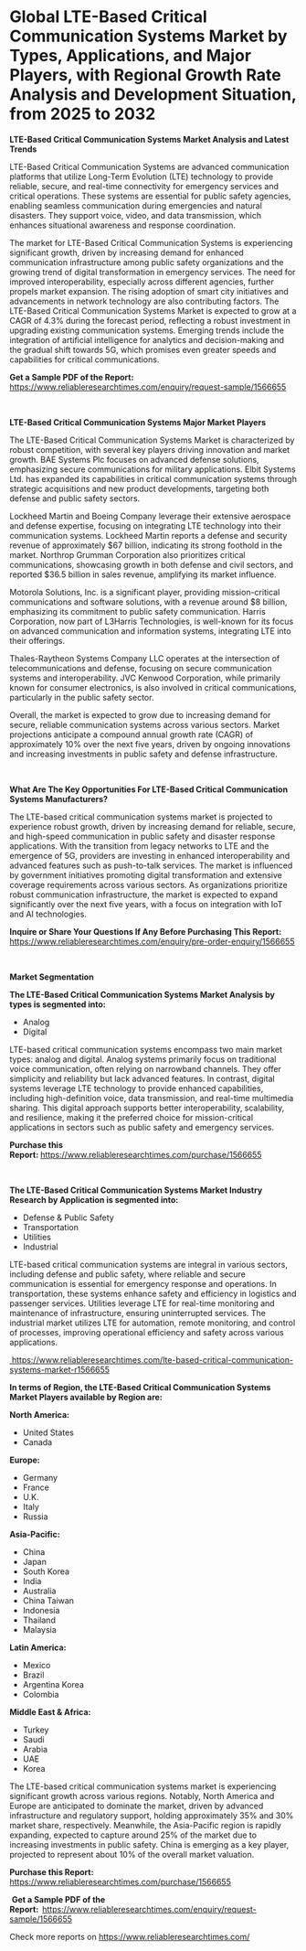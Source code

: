 <p><h1>Global LTE-Based Critical Communication Systems Market by Types, Applications, and Major Players, with Regional Growth Rate Analysis and Development Situation, from 2025 to 2032</h1></p><p><strong>LTE-Based Critical Communication Systems Market Analysis and Latest Trends</strong></p>
<p><p>LTE-Based Critical Communication Systems are advanced communication platforms that utilize Long-Term Evolution (LTE) technology to provide reliable, secure, and real-time connectivity for emergency services and critical operations. These systems are essential for public safety agencies, enabling seamless communication during emergencies and natural disasters. They support voice, video, and data transmission, which enhances situational awareness and response coordination.</p><p>The market for LTE-Based Critical Communication Systems is experiencing significant growth, driven by increasing demand for enhanced communication infrastructure among public safety organizations and the growing trend of digital transformation in emergency services. The need for improved interoperability, especially across different agencies, further propels market expansion. The rising adoption of smart city initiatives and advancements in network technology are also contributing factors. The LTE-Based Critical Communication Systems Market is expected to grow at a CAGR of 4.3% during the forecast period, reflecting a robust investment in upgrading existing communication systems. Emerging trends include the integration of artificial intelligence for analytics and decision-making and the gradual shift towards 5G, which promises even greater speeds and capabilities for critical communications.</p></p>
<p><strong>Get a Sample PDF of the Report:&nbsp;</strong> <a href="https://www.reliableresearchtimes.com/enquiry/request-sample/1566655?utm_campaign=3219&utm_medium=2&utm_source=Github&utm_content=ia&utm_term=22032025&utm_id=lte-based-critical-communication-systems">https://www.reliableresearchtimes.com/enquiry/request-sample/1566655</a></p>
<p>&nbsp;</p>
<p><strong>LTE-Based Critical Communication Systems Major Market Players</strong></p>
<p><p>The LTE-Based Critical Communication Systems Market is characterized by robust competition, with several key players driving innovation and market growth. BAE Systems Plc focuses on advanced defense solutions, emphasizing secure communications for military applications. Elbit Systems Ltd. has expanded its capabilities in critical communication systems through strategic acquisitions and new product developments, targeting both defense and public safety sectors.</p><p>Lockheed Martin and Boeing Company leverage their extensive aerospace and defense expertise, focusing on integrating LTE technology into their communication systems. Lockheed Martin reports a defense and security revenue of approximately $67 billion, indicating its strong foothold in the market. Northrop Grumman Corporation also prioritizes critical communications, showcasing growth in both defense and civil sectors, and reported $36.5 billion in sales revenue, amplifying its market influence.</p><p>Motorola Solutions, Inc. is a significant player, providing mission-critical communications and software solutions, with a revenue around $8 billion, emphasizing its commitment to public safety communication. Harris Corporation, now part of L3Harris Technologies, is well-known for its focus on advanced communication and information systems, integrating LTE into their offerings.</p><p>Thales-Raytheon Systems Company LLC operates at the intersection of telecommunications and defense, focusing on secure communication systems and interoperability. JVC Kenwood Corporation, while primarily known for consumer electronics, is also involved in critical communications, particularly in the public safety sector.</p><p>Overall, the market is expected to grow due to increasing demand for secure, reliable communication systems across various sectors. Market projections anticipate a compound annual growth rate (CAGR) of approximately 10% over the next five years, driven by ongoing innovations and increasing investments in public safety and defense infrastructure.</p></p>
<p>&nbsp;</p>
<p><strong>What Are The Key Opportunities For LTE-Based Critical Communication Systems Manufacturers?</strong></p>
<p><p>The LTE-based critical communication systems market is projected to experience robust growth, driven by increasing demand for reliable, secure, and high-speed communication in public safety and disaster response applications. With the transition from legacy networks to LTE and the emergence of 5G, providers are investing in enhanced interoperability and advanced features such as push-to-talk services. The market is influenced by government initiatives promoting digital transformation and extensive coverage requirements across various sectors. As organizations prioritize robust communication infrastructure, the market is expected to expand significantly over the next five years, with a focus on integration with IoT and AI technologies.</p></p>
<p><strong>Inquire or Share Your Questions If Any Before Purchasing This Report:</strong> <a href="https://www.reliableresearchtimes.com/enquiry/pre-order-enquiry/1566655?utm_campaign=3219&utm_medium=2&utm_source=Github&utm_content=ia&utm_term=22032025&utm_id=lte-based-critical-communication-systems">https://www.reliableresearchtimes.com/enquiry/pre-order-enquiry/1566655</a></p>
<p>&nbsp;</p>
<p><strong>Market Segmentation</strong></p>
<p><strong>The LTE-Based Critical Communication Systems Market Analysis by types is segmented into:</strong></p>
<p><ul><li>Analog</li><li>Digital</li></ul></p>
<p><p>LTE-based critical communication systems encompass two main market types: analog and digital. Analog systems primarily focus on traditional voice communication, often relying on narrowband channels. They offer simplicity and reliability but lack advanced features. In contrast, digital systems leverage LTE technology to provide enhanced capabilities, including high-definition voice, data transmission, and real-time multimedia sharing. This digital approach supports better interoperability, scalability, and resilience, making it the preferred choice for mission-critical applications in sectors such as public safety and emergency services.</p></p>
<p><strong>Purchase this Report:&nbsp;</strong><a href="https://www.reliableresearchtimes.com/purchase/1566655?utm_campaign=3219&utm_medium=2&utm_source=Github&utm_content=ia&utm_term=22032025&utm_id=lte-based-critical-communication-systems">https://www.reliableresearchtimes.com/purchase/1566655</a></p>
<p>&nbsp;</p>
<p><strong>The LTE-Based Critical Communication Systems Market Industry Research by Application is segmented into:</strong></p>
<p><ul><li>Defense & Public Safety</li><li>Transportation</li><li>Utilities</li><li>Industrial</li></ul></p>
<p><p>LTE-based critical communication systems are integral in various sectors, including defense and public safety, where reliable and secure communication is essential for emergency response and operations. In transportation, these systems enhance safety and efficiency in logistics and passenger services. Utilities leverage LTE for real-time monitoring and maintenance of infrastructure, ensuring uninterrupted services. The industrial market utilizes LTE for automation, remote monitoring, and control of processes, improving operational efficiency and safety across various applications.</p></p>
<p><a href="https://www.reliableresearchtimes.com/lte-based-critical-communication-systems-market-r1566655?utm_campaign=3219&utm_medium=2&utm_source=Github&utm_content=ia&utm_term=22032025&utm_id=lte-based-critical-communication-systems">&nbsp;https://www.reliableresearchtimes.com/lte-based-critical-communication-systems-market-r1566655</a></p>
<p><strong>In terms of Region, the LTE-Based Critical Communication Systems Market Players available by Region are:</strong></p>
<p>
    <p> <strong> North America: </strong>
        <ul>
            <li>United States</li>
            <li>Canada</li>
        </ul>
        </p> 
    <p> <strong> Europe: </strong>
        <ul>
            <li>Germany</li>
            <li>France</li>
            <li>U.K.</li>
            <li>Italy</li>
            <li>Russia</li>
        </ul>
        </p> 
    <p> <strong> Asia-Pacific: </strong>
        <ul>
            <li>China</li>
            <li>Japan</li>
            <li>South Korea</li>
            <li>India</li>
            <li>Australia</li>
            <li>China Taiwan</li>
            <li>Indonesia</li>
            <li>Thailand</li>
            <li>Malaysia</li>
        </ul>
        </p> 
    <p> <strong> Latin America: </strong>
        <ul>
            <li>Mexico</li>
            <li>Brazil</li>
            <li>Argentina Korea</li>
            <li>Colombia</li>
        </ul>
        </p> 
    <p> <strong> Middle East & Africa: </strong>
        <ul>
            <li>Turkey</li>
            <li>Saudi</li>
            <li>Arabia</li>
            <li>UAE</li>
            <li>Korea</li>
        </ul>
    </p>
    </p>
<p><p>The LTE-based critical communication systems market is experiencing significant growth across various regions. Notably, North America and Europe are anticipated to dominate the market, driven by advanced infrastructure and regulatory support, holding approximately 35% and 30% market share, respectively. Meanwhile, the Asia-Pacific region is rapidly expanding, expected to capture around 25% of the market due to increasing investments in public safety. China is emerging as a key player, projected to represent about 10% of the overall market valuation.</p></p>
<p><strong>Purchase this Report: </strong><a href="https://www.reliableresearchtimes.com/purchase/1566655?utm_campaign=3219&utm_medium=2&utm_source=Github&utm_content=ia&utm_term=22032025&utm_id=lte-based-critical-communication-systems">https://www.reliableresearchtimes.com/purchase/1566655</a></p>
<p>&nbsp;<strong>Get a Sample PDF of the Report:&nbsp;&nbsp;</strong><a href="https://www.reliableresearchtimes.com/enquiry/request-sample/1566655?utm_campaign=3219&utm_medium=2&utm_source=Github&utm_content=ia&utm_term=22032025&utm_id=lte-based-critical-communication-systems">https://www.reliableresearchtimes.com/enquiry/request-sample/1566655</a></p>
<p><strong></strong></p>
<p>Check more reports on <a href="https://www.reliableresearchtimes.com/?utm_campaign=3219&utm_medium=2&utm_source=Github&utm_content=ia&utm_term=22032025&utm_id=lte-based-critical-communication-systems">https://www.reliableresearchtimes.com/</a></p>